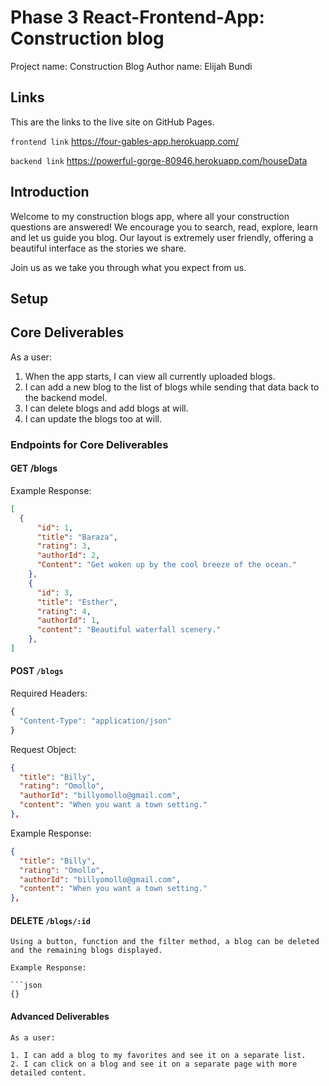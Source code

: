 # Phase 3 React-Frontend-App: Construction blog

Project name: Construction Blog
Author name: Elijah Bundi

## Links

This are the links to the live site on GitHub Pages. 

``
frontend link
``
https://four-gables-app.herokuapp.com/

``
backend link
``
https://powerful-gorge-80946.herokuapp.com/houseData

## Introduction

Welcome to my construction blogs app, where all your construction questions are answered! We encourage you to search, read, explore, learn and let us guide you blog. Our layout is extremely user friendly, offering a beautiful interface as the stories we share. 

Join us as we take you through what you expect from us.

## Setup

## Core Deliverables

As a user:

1. When the app starts, I can view all currently uploaded blogs.
2. I can add a new blog to the list of blogs while sending that data back to the backend model.
3. I can delete blogs and add blogs at will.
4. I can update the blogs too at will.

### Endpoints for Core Deliverables

#### GET /blogs

Example Response:

```json
[
  {
      "id": 1,
      "title": "Baraza",
      "rating": 3,
      "authorId": 2,
      "Content": "Get woken up by the cool breeze of the ocean."
    },
    {
      "id": 3,
      "title": "Esther",
      "rating": 4,
      "authorId": 1,
      "content": "Beautiful waterfall scenery."
    },
]
```

#### POST `/blogs`

Required Headers:

```js
{
  "Content-Type": "application/json"
}
```

Request Object:

```json
{
  "title": "Billy",
  "rating": "Omollo",
  "authorId": "billyomollo@gmail.com",
  "content": "When you want a town setting."
},   
```

Example Response:

```json
{
  "title": "Billy",
  "rating": "Omollo",
  "authorId": "billyomollo@gmail.com",
  "content": "When you want a town setting."
},
```
#### DELETE `/blogs/:id`

```
Using a button, function and the filter method, a blog can be deleted and the remaining blogs displayed.

Example Response:

```json
{}
```

#### Advanced Deliverables

```
As a user:

1. I can add a blog to my favorites and see it on a separate list.
2. I can click on a blog and see it on a separate page with more detailed content.

```